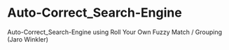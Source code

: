 # Auto-Correct_Search-Engine
Auto-Correct_Search-Engine using Roll Your Own Fuzzy Match / Grouping (Jaro Winkler)
